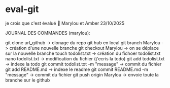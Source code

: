 # eval-git
je crois que c'est évalué 🤯
Marylou et Amber 
23/10/2025

JOURNAL DES COMMANDES (marylou):

git clone url_github -> clonage du repo git hub en local 
git branch Marylou -> création d'une nouvelle branche 
git checkout Marylou -> on se déplace sur la nouvelle branche 
touch todolist.txt -> création du fichoer todolist.txt
nano todolist.txt -> modification du fichier (j'ecris la todo)
git add todolist.txt -> indexe la todo 
git commit todolist.txt -m "message" -> commit du fichier
git add README.md -> indexe le readme 
git commit README.md -m "message" -> commit du fichier
git push origin Marylou -> envoie toute la branche sur le github 
